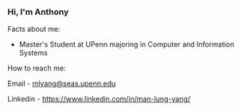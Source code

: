 ### Hi, I'm Anthony

Facts about me:

- Master's Student at UPenn majoring in Computer and Information Systems

How to reach me:

Email - mlyang@seas.upenn.edu

Linkedin - https://www.linkedin.com/in/man-lung-yang/


